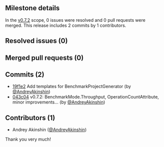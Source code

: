 ## Milestone details

In the [v0.7.2](https://github.com/dotnet/BenchmarkDotNet/issues?q=milestone:v0.7.2) scope, 
0 issues were resolved and 0 pull requests were merged.
This release includes 2 commits by 1 contributors.

## Resolved issues (0)


## Merged pull requests (0)


## Commits (2)

* [19f1e2](https://github.com/dotnet/BenchmarkDotNet/commit/19f1e27adf7633fe56b851d6c1f3e1881434b572) Add templates for BenchmarkProjectGenerator (by [@AndreyAkinshin](https://github.com/AndreyAkinshin))
* [043c04](https://github.com/dotnet/BenchmarkDotNet/commit/043c049ab15a51dd340e3f2a27ee87c9579d9ea5) v0.7.2: BenchmarkMode.Throughput, OperationCountAttribute, minor improvements... (by [@AndreyAkinshin](https://github.com/AndreyAkinshin))

## Contributors (1)

* Andrey Akinshin ([@AndreyAkinshin](https://github.com/AndreyAkinshin))

Thank you very much!


